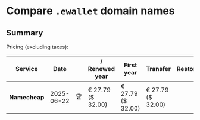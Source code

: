 # Compare `.ewallet` domain names

## Summary

Pricing (excluding taxes):

| Service | Date |  | / Renewed year | First year | Transfer | Restoration |
|--|--|--|--|--|--|--|
| **Namecheap** | 2025-06-22 | 🏆 | € 27.79<br>($ 32.00) | € 27.79<br>($ 32.00) | € 27.79<br>($ 32.00) |  |
